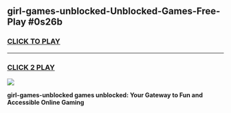 
## girl-games-unblocked-Unblocked-Games-Free-Play #0s26b
<h3>
<a href="https://us.freeplayer.one?title=girl-games-unblocked&ref=9M">CLICK TO PLAY</a></h3>
<hr>

<h3>
<a href="https://us.freeplayer.one?title=girl-games-unblocked&ref=9M">CLICK 2 PLAY</a>
  
</h3>

<a href="https://us.freeplayer.one?title=girl-games-unblocked&ref=9M"><img src="https://clearcache.store/games.png"></a>


**girl-games-unblocked games unblocked: Your Gateway to Fun and Accessible Online Gaming**
